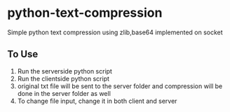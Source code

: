 # python-text-compression
Simple python text compression using zlib,base64 implemented on socket

## To Use
1. Run the serverside python script
2. Run the clientside python script
3. original txt file will be sent to the server folder and compression will be done in the server folder as well
4. To change file input, change it in both client and server